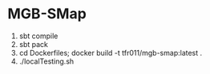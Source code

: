 # MGB-SMap

1. sbt compile
2. sbt pack
3. cd Dockerfiles; docker build -t tfr011/mgb-smap:latest .
4. ./localTesting.sh
